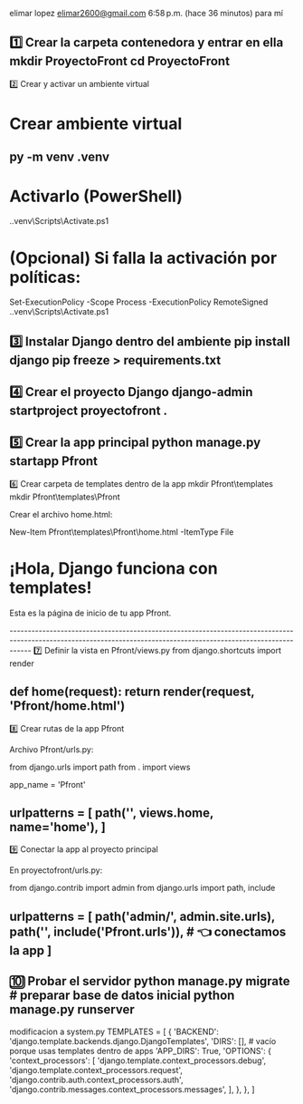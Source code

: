 
elimar lopez <elimar2600@gmail.com>
6:58 p.m. (hace 36 minutos)
para mí

1️⃣ Crear la carpeta contenedora y entrar en ella
mkdir ProyectoFront
cd ProyectoFront
------------------------------------------------------------------------------------------------------------------------------------------------------------------
2️⃣ Crear y activar un ambiente virtual
# Crear ambiente virtual
py -m venv .venv
------------------------------------------------------------------------------------------------------------------------------------------------------------------
# Activarlo (PowerShell)
.\.venv\Scripts\Activate.ps1

# (Opcional) Si falla la activación por políticas:
Set-ExecutionPolicy -Scope Process -ExecutionPolicy RemoteSigned
.\.venv\Scripts\Activate.ps1

3️⃣ Instalar Django dentro del ambiente
pip install django
pip freeze > requirements.txt
------------------------------------------------------------------------------------------------------------------------------------------------------------------
4️⃣ Crear el proyecto Django
django-admin startproject proyectofront .
------------------------------------------------------------------------------------------------------------------------------------------------------------------
5️⃣ Crear la app principal
python manage.py startapp Pfront
------------------------------------------------------------------------------------------------------------------------------------------------------------------
6️⃣ Crear carpeta de templates dentro de la app
mkdir Pfront\templates
mkdir Pfront\templates\Pfront

Crear el archivo home.html:

New-Item Pfront\templates\Pfront\home.html -ItemType File

<!DOCTYPE html>
<html lang="es">
<head>
  <meta charset="UTF-8">
  <title>Inicio ProyectoFront</title>
</head>
<body>
  <h1>¡Hola, Django funciona con templates!</h1>
  <p>Esta es la página de inicio de tu app Pfront.</p>
</body>
</html>
------------------------------------------------------------------------------------------------------------------------------------------------------------------
7️⃣ Definir la vista en Pfront/views.py
from django.shortcuts import render

def home(request):
    return render(request, 'Pfront/home.html')
------------------------------------------------------------------------------------------------------------------------------------------------------------------
8️⃣ Crear rutas de la app Pfront

Archivo Pfront/urls.py:

from django.urls import path
from . import views

app_name = 'Pfront'

urlpatterns = [
    path('', views.home, name='home'),
]
------------------------------------------------------------------------------------------------------------------------------------------------------------------
9️⃣ Conectar la app al proyecto principal

En proyectofront/urls.py:

from django.contrib import admin
from django.urls import path, include

urlpatterns = [
    path('admin/', admin.site.urls),
    path('', include('Pfront.urls')), # 👈 conectamos la app
]
------------------------------------------------------------------------------------------------------------------------------------------------------------------
🔟 Probar el servidor
python manage.py migrate # preparar base de datos inicial
python manage.py runserver
------------------------------------------------------------------------------------------------------------------------------------------------------------------
modificacion a system.py
TEMPLATES = [
    {
        'BACKEND': 'django.template.backends.django.DjangoTemplates',
        'DIRS': [], # vacío porque usas templates dentro de apps
        'APP_DIRS': True,
        'OPTIONS': {
            'context_processors': [
                'django.template.context_processors.debug',
                'django.template.context_processors.request',
                'django.contrib.auth.context_processors.auth',
                'django.contrib.messages.context_processors.messages',
            ],
        },
    },
]
